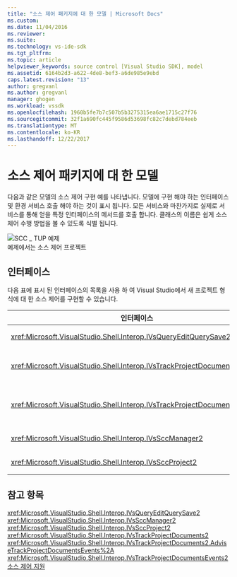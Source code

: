 ```yaml
---
title: "소스 제어 패키지에 대 한 모델 | Microsoft Docs"
ms.custom: 
ms.date: 11/04/2016
ms.reviewer: 
ms.suite: 
ms.technology: vs-ide-sdk
ms.tgt_pltfrm: 
ms.topic: article
helpviewer_keywords: source control [Visual Studio SDK], model
ms.assetid: 6164b2d3-a622-4de8-bef3-a6de985e9ebd
caps.latest.revision: "13"
author: gregvanl
ms.author: gregvanl
manager: ghogen
ms.workload: vssdk
ms.openlocfilehash: 1960b5fe7b7c507b5b3275315ea6ae1715c27f76
ms.sourcegitcommit: 32f1a690fc445f9586d53698fc82c7debd784eeb
ms.translationtype: MT
ms.contentlocale: ko-KR
ms.lasthandoff: 12/22/2017
---
```

# <a name="model-for-source-control-packages"></a>소스 제어 패키지에 대 한 모델
다음과 같은 모델의 소스 제어 구현 예를 나타냅니다. 모델에 구현 해야 하는 인터페이스 및 환경 서비스 호출 해야 하는 것이 표시 됩니다. 모든 서비스와 마찬가지로 실제로 서비스를 통해 얻을 특정 인터페이스의 메서드를 호출 합니다. 클래스의 이름은 쉽게 소스 제어 수행 방법을 볼 수 있도록 식별 됩니다.  
  
 ![SCC &#95; TUP 예제](../../extensibility/internals/media/scc_tup.gif "SCC_TUP")  
예제에서는 소스 제어 프로젝트  
  
## <a name="interfaces"></a>인터페이스  
 다음 표에 표시 된 인터페이스의 목록을 사용 하 여 Visual Studio에서 새 프로젝트 형식에 대 한 소스 제어를 구현할 수 있습니다.  
  
|인터페이스|사용|  
|---------------|---------|  
|<xref:Microsoft.VisualStudio.Shell.Interop.IVsQueryEditQuerySave2>|프로젝트 및 변경 (더티) 파일 하거나 저장 하기 전에 편집기에서 호출 됩니다. 이 인터페이스를 사용 하 여 액세스 되는 <xref:Microsoft.VisualStudio.Shell.Interop.SVsQueryEditQuerySave> 서비스입니다.|  
|<xref:Microsoft.VisualStudio.Shell.Interop.IVsTrackProjectDocuments2>|프로젝트를 추가, 제거 또는 파일 또는 디렉터리의 이름을 바꿀 수 있는 권한 요청에 의해 호출 됩니다. 승인 된 추가, 제거 또는 작업의 이름을 바꿀 때 환경 완료 상태임을 알릴 프로젝트에서이 인터페이스를 사용 하는 것이 라고도 합니다. 사용 하 여 액세스 하는 데는 것은 <xref:Microsoft.VisualStudio.Shell.Interop.SVsTrackProjectDocuments> 서비스입니다.|  
|<xref:Microsoft.VisualStudio.Shell.Interop.IVsTrackProjectDocumentsEvents2>|프로젝트를 추가, 이름 바꾸기 또는 파일이 나 디렉터리를 제거 하는 경우 알림을 받으려면 등록 하는 엔터티만 구현 합니다. 이벤트 알림에 등록, 호출 <xref:Microsoft.VisualStudio.Shell.Interop.IVsTrackProjectDocuments2.AdviseTrackProjectDocumentsEvents%2A>합니다.|  
|<xref:Microsoft.VisualStudio.Shell.Interop.IVsSccManager2>|프로젝트 소스 제어 패키지를 등록 하 고 소스 제어 상태에 대 한 정보를 가져올 수에 의해 호출 됩니다. 이 인터페이스를 사용 하 여 액세스 되는 <xref:Microsoft.VisualStudio.Shell.Interop.SVsSccManager> 서비스입니다.|  
|<xref:Microsoft.VisualStudio.Shell.Interop.IVsSccProject2>|프로젝트 파일에 대 한 정보에 대 한 소스 제어 요청에 응답 하 고 소스 제어 설정 된 프로젝트 파일에 필요한를 가져올 수에 의해 구현 됩니다.|  
  
## <a name="see-also"></a>참고 항목  
 <xref:Microsoft.VisualStudio.Shell.Interop.IVsQueryEditQuerySave2>   
 <xref:Microsoft.VisualStudio.Shell.Interop.IVsSccManager2>   
 <xref:Microsoft.VisualStudio.Shell.Interop.IVsSccProject2>   
 <xref:Microsoft.VisualStudio.Shell.Interop.IVsTrackProjectDocuments2>   
 <xref:Microsoft.VisualStudio.Shell.Interop.IVsTrackProjectDocuments2.AdviseTrackProjectDocumentsEvents%2A>   
 <xref:Microsoft.VisualStudio.Shell.Interop.IVsTrackProjectDocumentsEvents2>   
 [소스 제어 지원](../../extensibility/internals/supporting-source-control.md)
